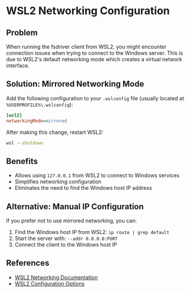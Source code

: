 # WSL2 Networking Configuration

## Problem
When running the fsdriver client from WSL2, you might encounter connection issues when trying to connect to the Windows server. This is due to WSL2's default networking mode which creates a virtual network interface.

## Solution: Mirrored Networking Mode

Add the following configuration to your `.wslconfig` file (usually located at `%USERPROFILE%\.wslconfig`):

```ini
[wsl2]
networkingMode=mirrored
```

After making this change, restart WSL2:
```cmd
wsl --shutdown
```

## Benefits
- Allows using `127.0.0.1` from WSL2 to connect to Windows services
- Simplifies networking configuration
- Eliminates the need to find the Windows host IP address

## Alternative: Manual IP Configuration
If you prefer not to use mirrored networking, you can:
1. Find the Windows host IP from WSL2: `ip route | grep default`
2. Start the server with: `--addr 0.0.0.0:PORT`
3. Connect the client to the Windows host IP

## References
- [WSL2 Networking Documentation](https://docs.microsoft.com/en-us/windows/wsl/networking)
- [WSL2 Configuration Options](https://docs.microsoft.com/en-us/windows/wsl/wsl-config)
